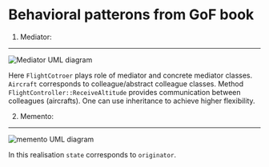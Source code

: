 Behavioral patterons from GoF book
==================================


1. Mediator:
---------------
![Mediator UML diagram](https://upload.wikimedia.org/wikipedia/commons/e/e4/Mediator_design_pattern.png)

Here `FlightCotroer` plays role of mediator and concrete mediator classes.
`Aircraft` corresponds to colleague/abstract colleague classes.
Method `FlightController::ReceiveAltitude` provides communication between colleagues (aircrafts).
One can use inheritance to achieve higher flexibility. 

2. Memento:
------------------
![memento UML diagram](https://upload.wikimedia.org/wikipedia/commons/1/18/Memento_design_pattern.png)

In this realisation `state` corresponds to `originator`. 